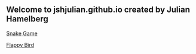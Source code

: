 ## Welcome to jshjulian.github.io created by Julian Hamelberg

[Snake Game](http://jshjulian.github.io/snakegame)

[Flappy Bird](http://jshjulian.github.io/flappybird)


